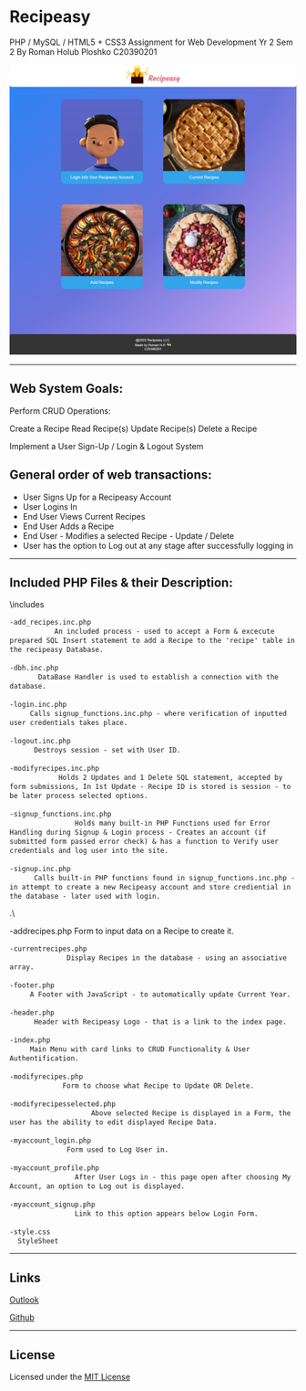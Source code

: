 # Recipeasy
PHP / MySQL / HTML5 + CSS3 Assignment for Web Development Yr 2 Sem 2
By Roman Holub Ploshko
C20390201

![](recipeasy_index.png)

----------------------------------------------------------

## Web System Goals:

Perform CRUD Operations:

Create a Recipe
Read Recipe(s)
Update Recipe(s)
Delete a Recipe

Implement a User Sign-Up / Login & Logout System 

## General order of web transactions:

- User Signs Up for a Recipeasy Account
- User Logins In
- End User Views Current Recipes
- End User Adds a Recipe
- End User - Modifies a selected Recipe - Update / Delete
- User has the option to Log out at any stage after successfully logging in

 ----------------------------------------------------------
 
## Included PHP Files & their Description:

\includes

	-add_recipes.inc.php
               An included process - used to accept a Form & excecute prepared SQL Insert statement to add a Recipe to the 'recipe' table in the recipeasy Database.
               
	-dbh.inc.php
           DataBase Handler is used to establish a connection with the database. 
           
	-login.inc.php
         Calls signup_functions.inc.php - where verification of inputted user credentials takes place.
         
	-logout.inc.php
          Destroys session - set with User ID.
          
	-modifyrecipes.inc.php
                Holds 2 Updates and 1 Delete SQL statement, accepted by form submissions, In 1st Update - Recipe ID is stored is session - to be later process selected options.
                
    -signup_functions.inc.php
                    Holds many built-in PHP Functions used for Error Handling during Signup & Login process - Creates an account (if submitted form passed error check) & has a function to Verify user credentials and log user into the site.
                    
	-signup.inc.php
          Calls built-in PHP functions found in signup_functions.inc.php - in attempt to create a new Recipeasy account and store crediential in the database - later used with login.

.\

  -addrecipes.php
             Form to input data on a Recipe to create it.
             
	-currentrecipes.php
                  Display Recipes in the database - using an associative array.
                  
	-footer.php
         A Footer with JavaScript - to automatically update Current Year.
          
	-header.php
          Header with Recipeasy Logo - that is a link to the index page.
          
	-index.php
         Main Menu with card links to CRUD Functionality & User Authentification.
  
	-modifyrecipes.php
                 Form to choose what Recipe to Update OR Delete.
                 
	-modifyrecipesselected.php
                        Above selected Recipe is displayed in a Form, the user has the ability to edit displayed Recipe Data.
                        
	-myaccount_login.php
                  Form used to Log User in.
                  
	-myaccount_profile.php
                    After User Logs in - this page open after choosing My Account, an option to Log out is displayed.
                    
	-myaccount_signup.php
                    Link to this option appears below Login Form.
    
	-style.css
      StyleSheet
      
 ----------------------------------------------------------
 
 ## Links
  
 [Outlook](mailto:C20390201@mytudublin.ie)
 
 [Github](https://github.com/romanh01/)
 
  ----------------------------------------------------------
  
  ## License
  
  Licensed under the [MIT License](LICENSE)
  
  
